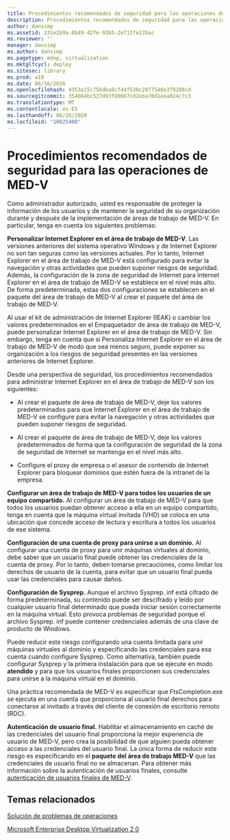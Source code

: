 ```yaml
---
title: Procedimientos recomendados de seguridad para las operaciones de MED-V
description: Procedimientos recomendados de seguridad para las operaciones de MED-V
author: dansimp
ms.assetid: 231e2b9a-8b49-42fe-93b5-2ef12fe17bac
ms.reviewer: ''
manager: dansimp
ms.author: dansimp
ms.pagetype: mdop, virtualization
ms.mktglfcycl: deploy
ms.sitesec: library
ms.prod: w10
ms.date: 06/16/2016
ms.openlocfilehash: 4353a15c756dba8cf44f530c2077546e3f9288cd
ms.sourcegitcommit: 354664bc527d93f80687cd2eba70d1eea024c7c3
ms.translationtype: MT
ms.contentlocale: es-ES
ms.lasthandoff: 06/26/2020
ms.locfileid: "10825400"
---
```

# Procedimientos recomendados de seguridad para las operaciones de MED-V


Como administrador autorizado, usted es responsable de proteger la información de los usuarios y de mantener la seguridad de su organización durante y después de la implementación de áreas de trabajo de MED-V. En particular, tenga en cuenta los siguientes problemas:

**Personalizar Internet Explorer en el área de trabajo de MED-V**. Las versiones anteriores del sistema operativo Windows y de Internet Explorer no son tan seguras como las versiones actuales. Por lo tanto, Internet Explorer en el área de trabajo de MED-V está configurado para evitar la navegación y otras actividades que pueden suponer riesgos de seguridad. Además, la configuración de la zona de seguridad de Internet para Internet Explorer en el área de trabajo de MED-V se establece en el nivel más alto. De forma predeterminada, estas dos configuraciones se establecen en el paquete del área de trabajo de MED-V al crear el paquete del área de trabajo de MED-V.

Al usar el kit de administración de Internet Explorer (IEAK) o cambiar los valores predeterminados en el Empaquetador de área de trabajo de MED-V, puede personalizar Internet Explorer en el área de trabajo de MED-V. Sin embargo, tenga en cuenta que si Personaliza Internet Explorer en el área de trabajo de MED-V de modo que sea menos seguro, puede exponer su organización a los riesgos de seguridad presentes en las versiones anteriores de Internet Explorer.

Desde una perspectiva de seguridad, los procedimientos recomendados para administrar Internet Explorer en el área de trabajo de MED-V son los siguientes:

-   Al crear el paquete de área de trabajo de MED-V, deje los valores predeterminados para que Internet Explorer en el área de trabajo de MED-V se configure para evitar la navegación y otras actividades que pueden suponer riesgos de seguridad.

-   Al crear el paquete de área de trabajo de MED-V, deje los valores predeterminados de forma que la configuración de seguridad de la zona de seguridad de Internet se mantenga en el nivel más alto.

-   Configure el proxy de empresa o el asesor de contenido de Internet Explorer para bloquear dominios que estén fuera de la intranet de la empresa.

**Configurar un área de trabajo de MED-V para todos los usuarios de un equipo compartido.** Al configurar un área de trabajo de MED-V para que todos los usuarios puedan obtener acceso a ella en un equipo compartido, tenga en cuenta que la máquina virtual invitada (VHD) se coloca en una ubicación que concede acceso de lectura y escritura a todos los usuarios de ese sistema.

**Configuración de una cuenta de proxy para unirse a un dominio.** Al configurar una cuenta de proxy para unir máquinas virtuales al dominio, debe saber que un usuario final puede obtener las credenciales de la cuenta de proxy. Por lo tanto, deben tomarse precauciones, como limitar los derechos de usuario de la cuenta, para evitar que un usuario final pueda usar las credenciales para causar daños.

**Configuración de Sysprep.** Aunque el archivo Sysprep. inf está cifrado de forma predeterminada, su contenido puede ser descifrado y leído por cualquier usuario final determinado que pueda iniciar sesión correctamente en la máquina virtual. Esto provoca problemas de seguridad porque el archivo Sysprep. inf puede contener credenciales además de una clave de producto de Windows.

Puede reducir este riesgo configurando una cuenta limitada para unir máquinas virtuales al dominio y especificando las credenciales para esa cuenta cuando configure Sysprep. Como alternativa, también puede configurar Sysprep y la primera instalación para que se ejecute en modo **atendido** y para que los usuarios finales proporcionen sus credenciales para unirse a la máquina virtual en el dominio.

Una práctica recomendada de MED-V es especificar que FtsCompletion.exe se ejecuta en una cuenta que proporciona al usuario final derechos para conectarse al invitado a través del cliente de conexión de escritorio remoto (RDC).

**Autenticación de usuario final.** Habilitar el almacenamiento en caché de las credenciales del usuario final proporciona la mejor experiencia de usuario de MED-V, pero crea la posibilidad de que alguien pueda obtener acceso a las credenciales del usuario final. La única forma de reducir este riesgo es especificando en el **paquete del área de trabajo MED-V** que las credenciales de usuario final no se almacenan. Para obtener más información sobre la autenticación de usuarios finales, consulte [autenticación de usuarios finales de MED-V](authentication-of-med-v-end-users.md).

## Temas relacionados


[Solución de problemas de operaciones](operations-troubleshooting-medv2.md)

[Microsoft Enterprise Desktop Virtualization 2,0](index.md)

 

 





